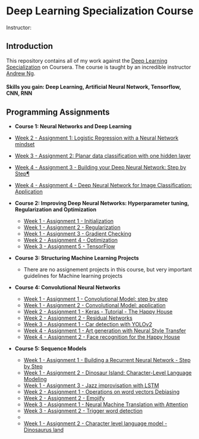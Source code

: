 # Deep Learning Specialization Course

Instructor: 

## Introduction

This repository contains all of my work against the [Deep Learning Specialization](https://www.coursera.org/specializations/deep-learning) on Coursera. The course is taught by an incredible instructor [Andrew Ng](https://www.andrewng.org/). 

#### Skills you gain: Deep Learning, Artificial Neural Network, Tensorflow, CNN, RNN

## Programming Assignments
-	**Course 1: Neural Networks and Deep Learning**
  - [Week 2 - Assignment 1: Logistic Regression with a Neural Network mindset]()
  - [Week 3 - Assignment 2: Planar data classification with one hidden layer]()
  - [Week 4 - Assignment 3 - Building your Deep Neural Network: Step by Step¶]()
  - [Week 4 - Assignment 4 - Deep Neural Network for Image Classification: Application]()
  
- **Course 2:  Improving Deep Neural Networks: Hyperparameter tuning, Regularization                  and Optimization**
  - [Week 1 - Assignment 1 - Initialization]()
  - [Week 1 - Assignment 2 - Regularization]()
  - [Week 1 - Assignment 3 - Gradient Checking]()
  - [Week 2 - Assignment 4 - Optimization]()
  - [Week 3 - Assignment 5 - TensorFlow]()
  
- **Course 3: Structuring Machine Learning Projects**
  - There are no assignement projects in this course, but very important guidelines for       Machine learning projects
  
- **Course 4: Convolutional Neural Networks**
  - [Week 1 - Assignment 1 - Convolutional Model: step by step]()
  - [Week 1 - Assignment 2 - Convolutional Model: application]()
  - [Week 2 - Assignment 1 - Keras - Tutorial - The Happy House]()
  - [Week 2 - Assignment 2 - Residual Networks]()
  - [Week 3 - Assignment 1 - Car detection with YOLOv2]()
  - [Week 4 - Assignment 1 - Art generation with Neural Style Transfer]()
  - [Week 4 - Assignment 2 - Face recognition for the Happy House]()
  
- **Course 5: Sequence Models**
  - [Week 1 - Assignment 1 - Building a Recurrent Neural Network - Step by Step]()
  - [Week 1 - Assignment 2 - Dinosaur Island: Character-Level Language Modeling]()
  - [Week 1 - Assignment 3 - Jazz improvisation with LSTM]()
  - [Week 2 - Assignment 1 - Operations on word vectors Debiasing]()
  - [Week 2 - Assignment 2 - Emojify]()
  - [Week 3 - Assignment 1 - Neural Machine Translation with Attention]()
  - [Week 3 - Assignment 2 - Trigger word detection]()
  - 
  - [Week 1 - Assignment 2 - Character level language model - Dinosaurus land]()

